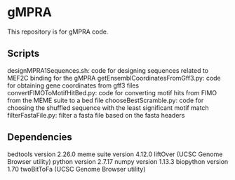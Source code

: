 # gMPRA
This repository is for gMPRA code.

## Scripts
designMPRA1Sequences.sh: code for designing sequences related to MEF2C binding for the gMPRA
getEnsemblCoordinatesFromGff3.py: code for obtaining gene coordinates from gff3 files
convertFIMOToMotifHitBed.py: code for converting motif hits from FIMO from the MEME suite to a bed file
chooseBestScramble.py: code for choosing the shuffled sequence with the least significant motif match
filterFastaFile.py: filter a fasta file based on the fasta headers

## Dependencies
bedtools version 2.26.0
meme suite version 4.12.0
liftOver (UCSC Genome Browser utility)
python version 2.7.17
numpy version 1.13.3
biopython version 1.70
twoBitToFa (UCSC Genome Browser utility)
